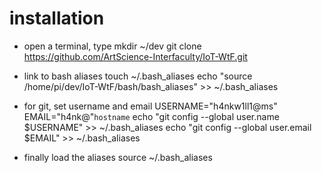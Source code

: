 # installation

- open a terminal, type
mkdir ~/dev
git clone https://github.com/ArtScience-Interfaculty/IoT-WtF.git

- link to bash aliases
touch ~/.bash_aliases
echo "source /home/pi/dev/IoT-WtF/bash/bash_aliases" >> ~/.bash_aliases

- for git, set username and email
USERNAME="h4nkw1ll1@ms"
EMAIL="h4nk@"`hostname`
echo "git config --global user.name  $USERNAME" >> ~/.bash_aliases
echo "git config --global user.email $EMAIL" >> ~/.bash_aliases

- finally load the aliases
source ~/.bash_aliases
